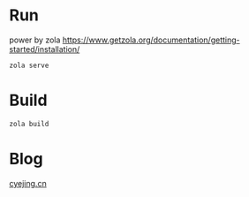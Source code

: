 
# Run 

power by zola https://www.getzola.org/documentation/getting-started/installation/


`zola serve`

# Build
`zola build`

# Blog
[cyejing.cn](https://cyejing.cn)

